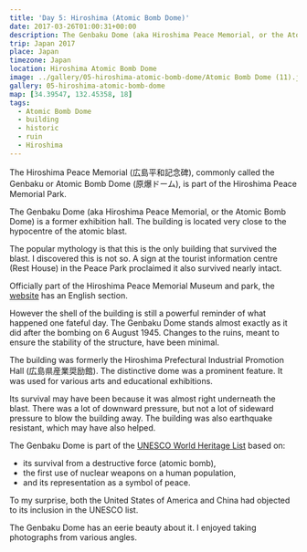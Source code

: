 ```yaml
---
title: 'Day 5: Hiroshima (Atomic Bomb Dome)'
date: 2017-03-26T01:00:31+00:00
description: The Genbaku Dome (aka Hiroshima Peace Memorial, or the Atomic Bomb Dome) is a former exhibition hall that somehow still stands as a ruin.
trip: Japan 2017
place: Japan
timezone: Japan
location: Hiroshima Atomic Bomb Dome
image: ../gallery/05-hiroshima-atomic-bomb-dome/Atomic Bomb Dome (11).jpeg
gallery: 05-hiroshima-atomic-bomb-dome
map: [34.39547, 132.45358, 18]
tags:
  - Atomic Bomb Dome
  - building
  - historic
  - ruin
  - Hiroshima
---
```


The Hiroshima Peace Memorial (広島平和記念碑), commonly called the Genbaku or Atomic Bomb Dome (原爆ドーム), is part of the Hiroshima Peace Memorial Park.

The Genbaku Dome (aka Hiroshima Peace Memorial, or the Atomic Bomb Dome) is a former exhibition hall. The building is located very close to the hypocentre of the atomic blast.

The popular mythology is that this is the only building that survived the blast. I discovered this is not so. A sign at the tourist information centre (Rest House) in the Peace Park proclaimed it also survived nearly intact.

Officially part of the Hiroshima Peace Memorial Museum and park, the [website](http://hpmmuseum.jp/?lang=eng) has an English section.

However the shell of the building is still a powerful reminder of what happened one fateful day. The Genbaku Dome stands almost exactly as it did after the bombing on 6 August 1945. Changes to the ruins, meant to ensure the stability of the structure, have been minimal.

The building was formerly the Hiroshima Prefectural Industrial Promotion Hall (広島県産業奨励館). The distinctive dome was a prominent feature. It was used for various arts and educational exhibitions.

Its survival may have been because it was almost right underneath the blast. There was a lot of downward pressure, but not a lot of sideward pressure to blow the building away. The building was also earthquake resistant, which may have also helped.

The Genbaku Dome is part of the [UNESCO World Heritage List](https://whc.unesco.org/en/list/775) based on:

- its survival from a destructive force (atomic bomb),
- the first use of nuclear weapons on a human population,
- and its representation as a symbol of peace.

To my surprise, both the United States of America and China had objected to its inclusion in the UNESCO list.

The Genbaku Dome has an eerie beauty about it. I enjoyed taking photographs from various angles.
